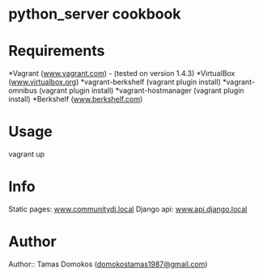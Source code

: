 # python_server cookbook

# Requirements

*Vagrant (www.vagrant.com) - (tested on version  1.4.3)
*VirtualBox (www.virtualbox.org)
*vagrant-berkshelf (vagrant plugin install)
*vagrant-omnibus (vagrant plugin install)
*vagrant-hostmanager (vagrant plugin install)
*Berkshelf (www.berkshelf.com)

# Usage

vagrant up

# Info
Static pages: www.communitydj.local
Django api: www.api.django.local

# Author

Author:: Tamas Domokos (<domokostamas1987@gmail.com>)
